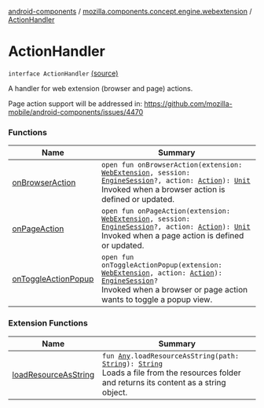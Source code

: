 [android-components](../../index.md) / [mozilla.components.concept.engine.webextension](../index.md) / [ActionHandler](./index.md)

# ActionHandler

`interface ActionHandler` [(source)](https://github.com/mozilla-mobile/android-components/blob/master/components/concept/engine/src/main/java/mozilla/components/concept/engine/webextension/WebExtension.kt#L172)

A handler for web extension (browser and page) actions.

Page action support will be addressed in:
https://github.com/mozilla-mobile/android-components/issues/4470

### Functions

| Name | Summary |
|---|---|
| [onBrowserAction](on-browser-action.md) | `open fun onBrowserAction(extension: `[`WebExtension`](../-web-extension/index.md)`, session: `[`EngineSession`](../../mozilla.components.concept.engine/-engine-session/index.md)`?, action: `[`Action`](../-action/index.md)`): `[`Unit`](https://kotlinlang.org/api/latest/jvm/stdlib/kotlin/-unit/index.html)<br>Invoked when a browser action is defined or updated. |
| [onPageAction](on-page-action.md) | `open fun onPageAction(extension: `[`WebExtension`](../-web-extension/index.md)`, session: `[`EngineSession`](../../mozilla.components.concept.engine/-engine-session/index.md)`?, action: `[`Action`](../-action/index.md)`): `[`Unit`](https://kotlinlang.org/api/latest/jvm/stdlib/kotlin/-unit/index.html)<br>Invoked when a page action is defined or updated. |
| [onToggleActionPopup](on-toggle-action-popup.md) | `open fun onToggleActionPopup(extension: `[`WebExtension`](../-web-extension/index.md)`, action: `[`Action`](../-action/index.md)`): `[`EngineSession`](../../mozilla.components.concept.engine/-engine-session/index.md)`?`<br>Invoked when a browser or page action wants to toggle a popup view. |

### Extension Functions

| Name | Summary |
|---|---|
| [loadResourceAsString](../../mozilla.components.support.test.file/kotlin.-any/load-resource-as-string.md) | `fun `[`Any`](https://kotlinlang.org/api/latest/jvm/stdlib/kotlin/-any/index.html)`.loadResourceAsString(path: `[`String`](https://kotlinlang.org/api/latest/jvm/stdlib/kotlin/-string/index.html)`): `[`String`](https://kotlinlang.org/api/latest/jvm/stdlib/kotlin/-string/index.html)<br>Loads a file from the resources folder and returns its content as a string object. |

